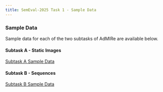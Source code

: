 ```yaml
---
title: SemEval-2025 Task 1 - Sample Data
---
```



### Sample Data

Sample data for each of the two subtasks of AdMIRe are available below.

#### Subtask A - Static Images

[Subtask A Sample Data](https://drive.google.com/file/d/1JO7BKXpfayVUJkXkmXePU0Wt7myzTHP1/view?usp=drive_link)


#### Subtask B - Sequences

[Subtask B Sample Data](https://drive.google.com/file/d/1FGW8MZAiS0XghMlma5Ni48FrceTgbPJl/view?usp=drive_link)
